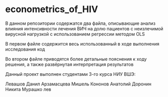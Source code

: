 # econometrics_of_HIV
В данном репозитории содержатся два файла, описывающие анализ влияния интенсивности лечения ВИЧ на долю пациентов с неизлечимой вирусной нагрузкой с использованием регрессии методом OLS

В первом файле содержится весь использованный в ходе выполнения исследования код

Во втором файле приводятся более детальные пояснения к ходу решения, а также развёрнутая интерпретация результатов

Данный проект выполнен студентами 3-го курса НИУ ВШЭ: 

Левашов Данил 
Арзамасцева Мишель 
Кононов Анатолий 
Доронин Никита 
Мурашко лев
